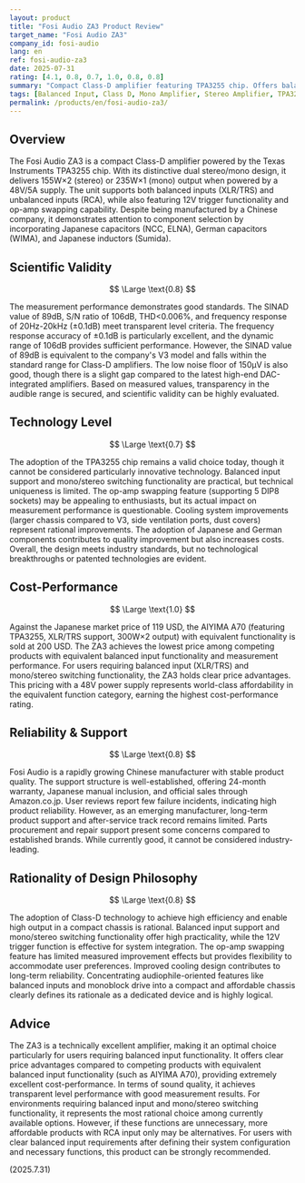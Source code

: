 ```yaml
---
layout: product
title: "Fosi Audio ZA3 Product Review"
target_name: "Fosi Audio ZA3"
company_id: fosi-audio
lang: en
ref: fosi-audio-za3
date: 2025-07-31
rating: [4.1, 0.8, 0.7, 1.0, 0.8, 0.8]
summary: "Compact Class-D amplifier featuring TPA3255 chip. Offers balanced inputs and mono/stereo switching functionality with excellent cost-performance compared to competing products with equivalent features."
tags: [Balanced Input, Class D, Mono Amplifier, Stereo Amplifier, TPA3255]
permalink: /products/en/fosi-audio-za3/
---
```

## Overview

The Fosi Audio ZA3 is a compact Class-D amplifier powered by the Texas Instruments TPA3255 chip. With its distinctive dual stereo/mono design, it delivers 155W×2 (stereo) or 235W×1 (mono) output when powered by a 48V/5A supply. The unit supports both balanced inputs (XLR/TRS) and unbalanced inputs (RCA), while also featuring 12V trigger functionality and op-amp swapping capability. Despite being manufactured by a Chinese company, it demonstrates attention to component selection by incorporating Japanese capacitors (NCC, ELNA), German capacitors (WIMA), and Japanese inductors (Sumida).

## Scientific Validity

$$ \Large \text{0.8} $$

The measurement performance demonstrates good standards. The SINAD value of 89dB, S/N ratio of 106dB, THD<0.006%, and frequency response of 20Hz-20kHz (±0.1dB) meet transparent level criteria. The frequency response accuracy of ±0.1dB is particularly excellent, and the dynamic range of 106dB provides sufficient performance. However, the SINAD value of 89dB is equivalent to the company's V3 model and falls within the standard range for Class-D amplifiers. The low noise floor of 150μV is also good, though there is a slight gap compared to the latest high-end DAC-integrated amplifiers. Based on measured values, transparency in the audible range is secured, and scientific validity can be highly evaluated.

## Technology Level

$$ \Large \text{0.7} $$

The adoption of the TPA3255 chip remains a valid choice today, though it cannot be considered particularly innovative technology. Balanced input support and mono/stereo switching functionality are practical, but technical uniqueness is limited. The op-amp swapping feature (supporting 5 DIP8 sockets) may be appealing to enthusiasts, but its actual impact on measurement performance is questionable. Cooling system improvements (larger chassis compared to V3, side ventilation ports, dust covers) represent rational improvements. The adoption of Japanese and German components contributes to quality improvement but also increases costs. Overall, the design meets industry standards, but no technological breakthroughs or patented technologies are evident.

## Cost-Performance

$$ \Large \text{1.0} $$

Against the Japanese market price of 119 USD, the AIYIMA A70 (featuring TPA3255, XLR/TRS support, 300W×2 output) with equivalent functionality is sold at 200 USD. The ZA3 achieves the lowest price among competing products with equivalent balanced input functionality and measurement performance. For users requiring balanced input (XLR/TRS) and mono/stereo switching functionality, the ZA3 holds clear price advantages. This pricing with a 48V power supply represents world-class affordability in the equivalent function category, earning the highest cost-performance rating.

## Reliability & Support

$$ \Large \text{0.8} $$

Fosi Audio is a rapidly growing Chinese manufacturer with stable product quality. The support structure is well-established, offering 24-month warranty, Japanese manual inclusion, and official sales through Amazon.co.jp. User reviews report few failure incidents, indicating high product reliability. However, as an emerging manufacturer, long-term product support and after-service track record remains limited. Parts procurement and repair support present some concerns compared to established brands. While currently good, it cannot be considered industry-leading.

## Rationality of Design Philosophy

$$ \Large \text{0.8} $$

The adoption of Class-D technology to achieve high efficiency and enable high output in a compact chassis is rational. Balanced input support and mono/stereo switching functionality offer high practicality, while the 12V trigger function is effective for system integration. The op-amp swapping feature has limited measured improvement effects but provides flexibility to accommodate user preferences. Improved cooling design contributes to long-term reliability. Concentrating audiophile-oriented features like balanced inputs and monoblock drive into a compact and affordable chassis clearly defines its rationale as a dedicated device and is highly logical.

## Advice

The ZA3 is a technically excellent amplifier, making it an optimal choice particularly for users requiring balanced input functionality. It offers clear price advantages compared to competing products with equivalent balanced input functionality (such as AIYIMA A70), providing extremely excellent cost-performance. In terms of sound quality, it achieves transparent level performance with good measurement results. For environments requiring balanced input and mono/stereo switching functionality, it represents the most rational choice among currently available options. However, if these functions are unnecessary, more affordable products with RCA input only may be alternatives. For users with clear balanced input requirements after defining their system configuration and necessary functions, this product can be strongly recommended.

(2025.7.31)
